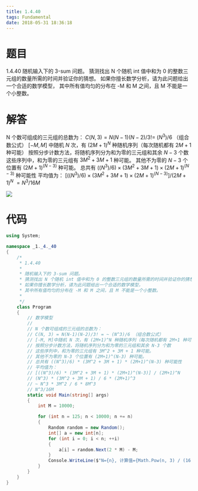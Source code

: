 ```yaml
---
title: 1.4.40
tags: Fundamental
date: 2018-05-31 18:36:18
---
```


# 题目

1.4.40
随机输入下的 3-sum 问题。 
猜测找出 N 个随机 int 值中和为 0 的整数三元组的数量所需的时间并验证你的猜想。 
如果你擅长数学分析，请为此问题给出一个合适的数学模型， 其中所有值均匀的分布在 -M 和 M 之间，且 M 不能是一个小整数。

# 解答

N 个数可组成的三元组的总数为：
$C(N, 3) = N(N-1)(N-2)/3! = ~ (N^3)/6$ （组合数公式）
$[-M, M]$ 中随机 $N$ 次，有 $(2M+1)^N$ 种随机序列（每次随机都有 $2M+1$ 种可能）
按照分步计数方法，将随机序列分为和为零的三元组和其余 $N-3$ 个数
这些序列中，和为零的三元组有 $3M^2 + 3M + 1$ 种可能。
其他不为零的 $N-3$ 个位置有 $(2M+1)^(N-3)$ 种可能。
总共有 $((N^3)/6) \times (3M^2 + 3M + 1) \times (2M+1)^{(N-3)}$ 种可能性
平均值为：
$[((N^3)/6) \times (3M^2 + 3M + 1) \times (2M+1)^{(N-3)}] / (2M+1)^N$
$=N^3/16M$

![](./1.png)

# 代码

```csharp
using System;

namespace _1._4._40
{
    /*
     * 1.4.40
     * 
     * 随机输入下的 3-sum 问题。
     * 猜测找出 N 个随机 int 值中和为 0 的整数三元组的数量所需的时间并验证你的猜想。
     * 如果你擅长数学分析，请为此问题给出一个合适的数学模型，
     * 其中所有值均匀的分布在 -M 和 M 之间，且 M 不能是一个小整数。
     * 
     */
    class Program
    {
        // 数学模型
        // 
        // N 个数可组成的三元组的总数为：
        // C(N, 3) = N(N-1)(N-2)/3! = ~ (N^3)/6 （组合数公式）
        // [-M, M]中随机 N 次，有 (2M+1)^N 种随机序列（每次随机都有 2M+1 种可能）
        // 按照分步计数方法，将随机序列分为和为零的三元组和其余 N-3 个数
        // 这些序列中，和为零的三元组有 3M^2 + 3M + 1 种可能。
        // 其他不为零的 N-3 个位置有 (2M+1)^(N-3) 种可能。
        // 总共有 ((N^3)/6) * (3M^2 + 3M + 1) * (2M+1)^(N-3) 种可能性
        // 平均值为：
        // [((N^3)/6) * (3M^2 + 3M + 1) * (2M+1)^(N-3)] / (2M+1)^N
        // (N^3) * (3M^2 + 3M + 1) / 6 * (2M+1)^3
        // ~ N^3 * 3M^2 / 6 * 8M^3
        // N^3/16M
        static void Main(string[] args)
        {
            int M = 10000;

            for (int n = 125; n < 10000; n += n)
            {
                Random random = new Random();
                int[] a = new int[n];
                for (int i = 0; i < n; ++i)
                {
                    a[i] = random.Next(2 * M) - M;
                }
                Console.WriteLine($"N={n}, 计算值={Math.Pow(n, 3) / (16 * M)}, 实际值={ThreeSum.Count(a)}");
            }
        }
    }
}
```
